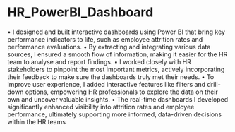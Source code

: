 # HR_PowerBI_Dashboard

•	I designed and built interactive dashboards using Power BI that bring key performance indicators to life, such as employee attrition rates and performance evaluations.
•	By extracting and integrating various data sources, I ensured a smooth flow of information, making it easier for the HR team to analyse and report findings.
•	I worked closely with HR stakeholders to pinpoint the most important metrics, actively incorporating their feedback to make sure the dashboards truly met their needs.
•	To improve user experience, I added interactive features like filters and drill-down options, empowering HR professionals to explore the data on their own and uncover valuable insights.
•	The real-time dashboards I developed significantly enhanced visibility into attrition rates and employee performance, ultimately supporting more informed, data-driven decisions within the HR teams
